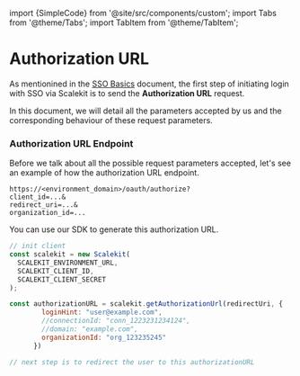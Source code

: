 import {SimpleCode} from '@site/src/components/custom';
import Tabs from '@theme/Tabs';
import TabItem from '@theme/TabItem';

# Authorization URL

As mentionined in the [SSO Basics](/docs/learn-basics/single-sign-on.md) document, the first step of initiating login with SSO via Scalekit is to send the **Authorization URL** request. 

In this document, we will detail all the parameters accepted by us and the corresponding behaviour of these request parameters.

### Authorization URL Endpoint
Before we talk about all the possible request parameters accepted, let's see an example of how the authorization URL endpoint.

```http
https://<environment_domain>/oauth/authorize?
client_id=...&
redirect_uri=...&
organization_id=...
```

You can use our SDK to generate this authorization URL.

<Tabs groupId="tech-stack">
<TabItem value="nodejs" label="Node.js">

```javascript showLineNumbers
// init client
const scalekit = new Scalekit(
  SCALEKIT_ENVIRONMENT_URL,
  SCALEKIT_CLIENT_ID,
  SCALEKIT_CLIENT_SECRET
);

const authorizationURL = scalekit.getAuthorizationUrl(redirectUri, {
        loginHint: "user@example.com",
        //connectionId: "conn_1223231234124",
        //domain: "example.com",
        organizationId: "org_123235245"
      })

// next step is to redirect the user to this authorizationURL
```

</TabItem>
<!-- <TabItem value="py" label="Python">

```python
# write python code here
```

</TabItem>
<TabItem value="golang" label="Go">

```go
// write go code here
```

</TabItem> -->
</Tabs>

### Possible Authorization URL Parameters

|Parameter|Required|Description|
|--- |--- |--- |
|**<SimpleCode>client_id</SimpleCode>**|REQUIRED|The client ID string that you obtain from the API Credentials page|
|**<SimpleCode>nonce</SimpleCode>**|OPTIONAL|A random value generated by your app that enables replay protection.|
|**<SimpleCode>organization_id</SimpleCode>**|REQUIRED *|Organization ID for which the SSO flow must be initiated for. Based on the organization ID supplied, the user will be redirected to the SSO connection's identity provider configured for that organization.|
|**<SimpleCode>connection_id</SimpleCode>**|REQUIRED *|Connection ID for which the SSO flow must be initiated for. If the Connection's status is `active`, the user will be redirected to the SSO Connection's identity provider configured.|
|**<SimpleCode>domain</SimpleCode>**|REQUIRED *|domain part of the email address that is configured for an organization. Example: yourcustomer.com|
||* one of organization_id, connection_id or domain must be sent as a request parameter to determine which SSO connection needs to be used to initiate the SSO flow.|
|**<SimpleCode>response_type</SimpleCode>**|REQUIRED|value must be `code`|
|**<SimpleCode>redirect_uri</SimpleCode>**|REQUIRED|Determines where the response is sent. The value of this parameter must exactly match one of the authorized redirect values that you set in the API Credentials page (including the HTTP or HTTPS scheme, case, and trailing '/', if any). <br/><br/> Click <a href="/best-practices/redirect-uri" target="_blank">here to read more</a> about redirect_uri|
|**<SimpleCode>scope</SimpleCode>**|REQUIRED|value must be `openid profile`|
|**<SimpleCode>state</SimpleCode>**|OPTIONAL, but strongly recommended|An opaque string that is round-tripped in the protocol; that is to say, it is returned back as-is as a URI parameter in the Basic flow. The state can be useful for correlating requests and responses. Because your redirect_uri can be guessed, using a state value can increase your assurance that an incoming connection is the result of an authentication request initiated by your app. <br/> <br/>State will be useful if you would like to retain some information about the user that you would like to use at the end of the login flow - for example: deep link URL in your product to redirect the user to after a successful login. <br/><br/>If you generate a random string or encode the hash of some client state (e.g., a cookie) in this state variable, you can validate the response to additionally ensure that the request and response originated in the same browser. This additional validation offers protection against attacks such as cross-site request forgery.|
|**<SimpleCode>login_hint</SimpleCode>**|OPTIONAL|When your app knows the email address of the user it is trying to authenticate, it can provide this parameter as a hint to the authentication server and Scalekit will pass this information to your customer's identity provider. Some identity providers prefill the login box with this value to make the login experience easier for the end user.|

